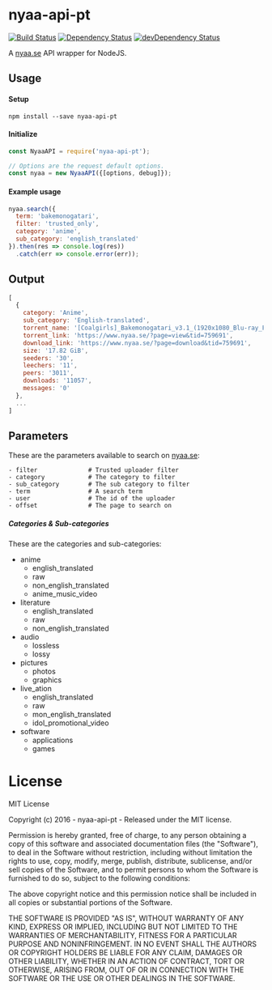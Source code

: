 # nyaa-api-pt

[![Build Status](https://travis-ci.org/ChrisAlderson/nyaa-api-pt.svg?branch=master)]()
[![Dependency Status](https://david-dm.org/ChrisAlderson/nyaa-api-pt.svg)](https://david-dm.org/ChrisAlderson/nyaa-api-pt)
[![devDependency Status](https://david-dm.org/ChrisAlderson/nyaa-api-pt/dev-status.svg)](https://david-dm.org/ChrisAlderson/nyaa-api-pt#info=devDependencies)

A [nyaa.se](https://www.nyaa.se/) API wrapper for NodeJS.

## Usage

#### Setup
```
npm install --save nyaa-api-pt
```

#### Initialize
```js
const NyaaAPI = require('nyaa-api-pt');

// Options are the request default options.
const nyaa = new NyaaAPI({[options, debug]});
```

#### Example usage

```js
nyaa.search({
  term: 'bakemonogatari',
  filter: 'trusted_only',
  category: 'anime',
  sub_category: 'english_translated'
}).then(res => console.log(res))
  .catch(err => console.error(err));
```

## Output
```js
[
  {
    category: 'Anime',
    sub_category: 'English-translated',
    torrent_name: '[Coalgirls]_Bakemonogatari_v3.1_(1920x1080_Blu-ray_FLAC)',
    torrent_link: 'https://www.nyaa.se/?page=view&tid=759691',
    download_link: 'https://www.nyaa.se/?page=download&tid=759691',
    size: '17.82 GiB',
    seeders: '30',
    leechers: '11',
    peers: '3011',
    downloads: '11057',
    messages: '0'
  },
  ...
]
```

## Parameters

These are the parameters available to search on [nyaa.se](https://nyaa.se/):
```
- filter              # Trusted uploader filter
- category            # The category to filter
- sub_category        # The sub category to filter
- term                # A search term
- user                # The id of the uploader
- offset              # The page to search on
```

##### Categories & Sub-categories

These are the categories and sub-categories:

 - anime
   - english_translated
   - raw
   - non_english_translated
   - anime_music_video
 - literature
   - english_translated
   - raw
   - non_english_translated
 - audio
   - lossless
   - lossy
 - pictures
   - photos
   - graphics
 - live_ation
   - english_translated
   - raw
   - mon_english_translated
   - idol_promotional_video
 - software
   - applications
   - games

# License

MIT License

Copyright (c) 2016 - nyaa-api-pt - Released under the MIT license.

Permission is hereby granted, free of charge, to any person obtaining a copy
of this software and associated documentation files (the "Software"), to deal
in the Software without restriction, including without limitation the rights
to use, copy, modify, merge, publish, distribute, sublicense, and/or sell
copies of the Software, and to permit persons to whom the Software is
furnished to do so, subject to the following conditions:

The above copyright notice and this permission notice shall be included in all
copies or substantial portions of the Software.

THE SOFTWARE IS PROVIDED "AS IS", WITHOUT WARRANTY OF ANY KIND, EXPRESS OR
IMPLIED, INCLUDING BUT NOT LIMITED TO THE WARRANTIES OF MERCHANTABILITY,
FITNESS FOR A PARTICULAR PURPOSE AND NONINFRINGEMENT. IN NO EVENT SHALL THE
AUTHORS OR COPYRIGHT HOLDERS BE LIABLE FOR ANY CLAIM, DAMAGES OR OTHER
LIABILITY, WHETHER IN AN ACTION OF CONTRACT, TORT OR OTHERWISE, ARISING FROM,
OUT OF OR IN CONNECTION WITH THE SOFTWARE OR THE USE OR OTHER DEALINGS IN THE
SOFTWARE.
